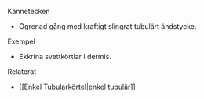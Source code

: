 Kännetecken
- Ogrenad gång med kraftigt slingrat tubulärt ändstycke.

Exempel
- Ekkrina svettkörtlar i dermis.

Relaterat
- [[Enkel Tubularkörtel|enkel tubulär]]

